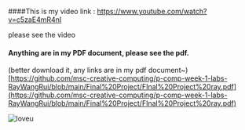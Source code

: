 
####This is my video link : https://www.youtube.com/watch?v=c5zaE4mR4nI


please see the video
#### Anything are in my PDF document, please see the pdf.
(better download it, any links are in my pdf document~)
[https://github.com/msc-creative-computing/p-comp-week-1-labs-RayWangRui/blob/main/Final%20Project/FInal%20Project%20ray.pdf](https://github.com/msc-creative-computing/p-comp-week-1-labs-RayWangRui/blob/main/Final%20Project/FInal%20Project%20ray.pdf)

![loveu](https://user-images.githubusercontent.com/91971211/144219557-3d5ee6bf-2050-410c-814f-dcd1590696b1.jpg)
